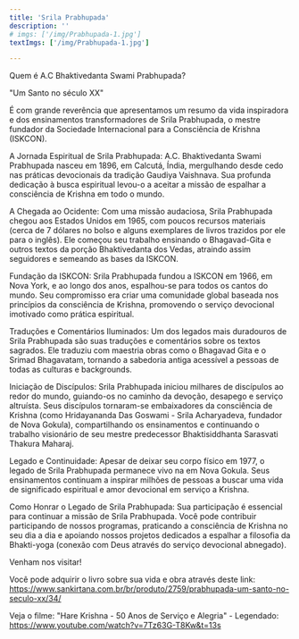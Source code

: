 ```yaml
---
title: 'Srila Prabhupada'
description: ''
# imgs: ['/img/Prabhupada-1.jpg']
textImgs: ['/img/Prabhupada-1.jpg']

---
```

Quem é A.C Bhaktivedanta Swami Prabhupada?

"Um Santo no século XX"

É com grande reverência que apresentamos um resumo da vida inspiradora e dos ensinamentos transformadores de Srila Prabhupada, o mestre fundador da Sociedade Internacional para a Consciência de Krishna (ISKCON).

A Jornada Espiritual de Srila Prabhupada:
A.C. Bhaktivedanta Swami Prabhupada nasceu em 1896, em Calcutá, Índia, mergulhando desde cedo nas práticas devocionais da tradição Gaudiya Vaishnava. Sua profunda dedicação à busca espiritual levou-o a aceitar a missão de espalhar a consciência de Krishna em todo o mundo.

A Chegada ao Ocidente:
Com uma missão audaciosa, Srila Prabhupada chegou aos Estados Unidos em 1965, com poucos recursos materiais (cerca de 7 dólares no bolso e alguns exemplares de livros trazidos por ele para o inglês). Ele começou seu trabalho ensinando o Bhagavad-Gita e outros textos da porção Bhaktivedanta dos Vedas, atraindo assim seguidores e semeando as bases da ISKCON.

Fundação da ISKCON:
Srila Prabhupada fundou a ISKCON em 1966, em Nova York, e ao longo dos anos, espalhou-se para todos os cantos do mundo. Seu compromisso era criar uma comunidade global baseada nos princípios da consciência de Krishna, promovendo o serviço devocional imotivado como prática espiritual.

Traduções e Comentários Iluminados:
Um dos legados mais duradouros de Srila Prabhupada são suas traduções e comentários sobre os textos sagrados. Ele traduziu com maestria obras como o Bhagavad Gita e o Srimad Bhagavatam, tornando a sabedoria antiga acessível a pessoas de todas as culturas e backgrounds.

Iniciação de Discípulos:
Srila Prabhupada iniciou milhares de discípulos ao redor do mundo, guiando-os no caminho da devoção, desapego e serviço altruísta. Seus discípulos tornaram-se embaixadores da consciência de Krishna (como Hridayananda Das Goswami - Srila Acharyadeva, fundador de Nova Gokula), compartilhando os ensinamentos e continuando o trabalho visionário de seu mestre predecessor Bhaktisiddhanta Sarasvati Thakura Maharaj.

Legado e Continuidade:
Apesar de deixar seu corpo físico em 1977, o legado de Srila Prabhupada permanece vivo na em Nova Gokula. Seus ensinamentos continuam a inspirar milhões de pessoas a buscar uma vida de significado espiritual e amor devocional em serviço a Krishna.

Como Honrar o Legado de Srila Prabhupada:
Sua participação é essencial para continuar a missão de Srila Prabhupada. Você pode contribuir participando de nossos programas, praticando a consciência de Krishna no seu dia a dia e apoiando nossos projetos dedicados a espalhar a filosofia da Bhakti-yoga (conexão com Deus através do serviço devocional abnegado).

Venham nos visitar!

Você pode adquirir o livro sobre sua vida e obra através deste link: 
https://www.sankirtana.com.br/br/produto/2759/prabhupada-um-santo-no-seculo-xx/34/

Veja o filme: "Hare Krishna - 50 Anos de Serviço e Alegria" - Legendado:
https://www.youtube.com/watch?v=7Tz63G-T8Kw&t=13s